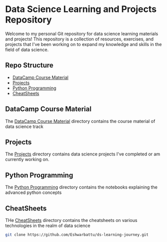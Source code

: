 # Data Science Learning and Projects Repository

Welcome to my personal Git repository for data science learning materials and projects! This repository is a collection of resources, exercises, and projects that I've been working on to expand my knowledge and skills in the field of data science.

## Repo Structure

- [DataCamp Course Material](#datacamp-course-material)
- [Projects](#projects)
- [Python Programming](#python-programming)
- [CheatSheets](#cheatsheets)


## DataCamp Course Material

The [DataCamp Course Material](data_camp/) directory contains the course material of data science track

## Projects

The [Projects](projects/) directory contains data science projects I've completed or am currently working on. 

## Python Programming

The [Python Programming](python_programming/) directory contains the notebooks explaining the advanced python concepts 

## CheatSheets

THe [CheatSheets](cheatsheets/) directory contains the cheatsheets on various technologies in the realm of data science 

```bash
git clone https://github.com/Eshwarbattu/ds-learning-journey.git
